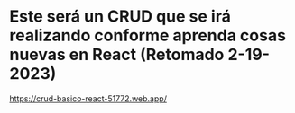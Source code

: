# Este será un CRUD que se irá realizando conforme aprenda cosas nuevas en React (Retomado 2-19-2023)

https://crud-basico-react-51772.web.app/
